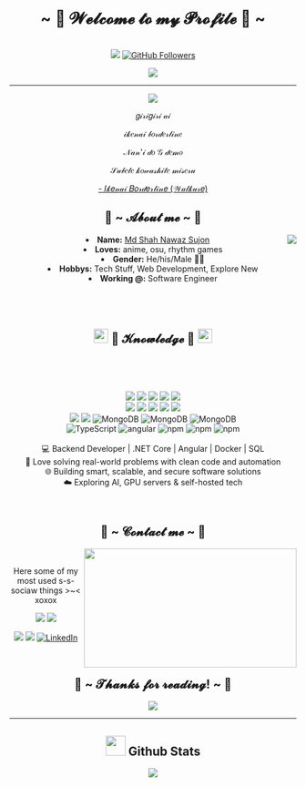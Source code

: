 <body>
  <center>
<h1 align="center">~ 💖 𝓦𝓮𝓵𝓬𝓸𝓶𝓮 𝓽𝓸 𝓶𝔂 𝓟𝓻𝓸𝓯𝓲𝓵𝓮 💖 ~</h1>
<br>
    <div align="center">
    <img src="https://komarev.com/ghpvc/?username=snpsujon&color=green"/> <a href="https://github.com/snpsujon?tab=followers">
            <img src="https://img.shields.io/github/followers/snpsujon?label=Follow&style=social" alt="GitHub Followers">
        </a>
    </div>
    <p align="center">
  <a href="https://github.com/DenverCoder1/readme-typing-svg">
  <img src="https://readme-typing-svg.herokuapp.com?font=Time+New+Roman&color=cyan&size=25&center=true&vCenter=true&width=600&height=100&lines=Assalamu+O+Alaikum+Warahmatullah..&hearts;++;I+am+SNP+Sujon,;Software+Engineer,;Full+Stack+Developer,;Embedded+Software+Engineer,;Software+Engineer+(.NET+%26+SQL+Server),;Active+Learner/Researcher,;Love+to+learn+new+stuffs..">
</a>

</p>
<hr>
<div align="center">
<!-- <a href="https://discord.com/users/202740603790819328" > -->
  <a href="https://laby.net/@snpsujon" >
   <img src="https://lanyard.cnrad.dev/api/202740603790819328?idleMessage=Cause,%20baby,%20tonight%20we're%20beautiful%20now&animated=true&theme=dark&borderRadius=20&hideBadges=true&hideDiscrim=true&bg=212121"  />
  </a>
    <br>
  <p>𝑔𝒾𝓇𝒾𝑔𝒾𝓇𝒾 𝒶𝒾</p>
  <p>𝒾𝓀𝑒𝓃𝒶𝒾 𝒷𝑜𝓇𝒹𝑒𝓇𝓁𝒾𝓃𝑒</p>
  <p>𝒩𝒶𝓃'𝒾 𝒹𝑜 𝒢 𝒹𝑒𝓂𝑜</p>
<p>𝒮𝓊𝒷𝑒𝓉𝑒 𝓀𝑜𝓌𝒶𝓈𝒽𝒾𝓉𝑒 𝓂𝒾𝓈𝑒𝓇𝓊</p>
<p><a href="https://www.youtube.com/watch?v=_WXNeFygGME">- 𝐼𝓀𝑒𝓃𝒶𝒾 𝐵𝑜𝓇𝒹𝑒𝓇𝓁𝒾𝓃𝑒 (𝒲𝒶𝓁𝓀𝓊𝓇𝑒)</a><p>
  
</div>
    <div align="center">
<!-- <img src="https://i.imgur.com/jx17oHT.gif"> -->
      </div>
<div>
<h2 align="center"> 🦊 ~ 𝓐𝓫𝓸𝓾𝓽 𝓶𝓮 ~ 🦊 </h2>
  <div align="center">
<img src="https://64.media.tumblr.com/e1f1c97123ae217eb731500e502e0083/tumblr_n9dxcikmIU1qc9zfzo7_r1_250.gif" align="right">
  </div>
<li>
 <b>Name:</b> <a href='https://snpsujon.me' target=_blank>Md Shah Nawaz Sujon</a></li>

<li>
<b>Loves:</b> anime, osu, rhythm games
</li>
<li>
<b>Gender:</b> He/his/Male 🏳️‍⚧️
</li>
<li>
<b>Hobbys:</b> Tech Stuff, Web Development, Explore New
</li>
<li>
<b>Working @:</b> Software Engineer
</li>
<br><br><br>
</div>
<div>
<h2 align="center">           <img src="https://media2.giphy.com/media/QssGEmpkyEOhBCb7e1/giphy.gif?cid=ecf05e47a0n3gi1bfqntqmob8g9aid1oyj2wr3ds3mg700bl&rid=giphy.gif" width ="25"> 📇 𝓚𝓷𝓸𝔀𝓵𝓮𝓭𝓰𝓮 📇 <img src="https://media2.giphy.com/media/QssGEmpkyEOhBCb7e1/giphy.gif?cid=ecf05e47a0n3gi1bfqntqmob8g9aid1oyj2wr3ds3mg700bl&rid=giphy.gif" width ="25"></h2>
 <br>
<p>
  <div align="center">

  </div>
</div>
<div>
  <br>
<p align="center"><img src="https://img.shields.io/badge/dot%20net%20-%23512BD4.svg?&style=for-the-badge&logo=dotnet&logoColor=white"/> <img src="https://img.shields.io/badge/html5%20-%23E34F26.svg?&style=for-the-badge&logo=html5&logoColor=white"/> <img src="https://img.shields.io/badge/css3%20-%231572B6.svg?&style=for-the-badge&logo=css3&logoColor=white"/> <img src="https://img.shields.io/badge/-C Sharp-239120?style=for-the-badge&logo=csharp&logoColor=white"/> <img src="https://img.shields.io/badge/-PHP-777BB4?style=for-the-badge&logo=php&logoColor=white"/> 
<br>
 <img src="https://img.shields.io/badge/node.js%20-%2343853D.svg?&style=for-the-badge&logo=node.js&logoColor=white"/> <img src="https://img.shields.io/badge/javascript%20-%23323330.svg?&style=for-the-badge&logo=javascript&logoColor=%23F7DF1E"/> <img src="https://img.shields.io/badge/git%20-%23F05033.svg?&style=for-the-badge&logo=git&logoColor=white"/> <img src="https://img.shields.io/badge/-SQL Server-CC2927?style=for-the-badge&logo=microsoftsqlserver&logoColor=white"/> <img src="https://img.shields.io/badge/-Bootstrap-7952B3?style=for-the-badge&logo=bootstrap&logoColor=white"/> 
 <br>
 <img src="https://img.shields.io/badge/React-%2361DAFB.svg?&style=for-the-badge&logo=react&logoColor=white"/>
 <img src="https://img.shields.io/badge/Github-%23181717.svg?&style=for-the-badge&logo=github&logoColor=white"/>
  <img alt="MongoDB" src="https://img.shields.io/badge/-MongoDB-13aa52?style=for-the-badge&logo=mongodb&logoColor=white" />
   <img alt="MongoDB" src="https://img.shields.io/badge/-Crystal-000000?style=for-the-badge&logo=crystal&logoColor=white" />
   <img alt="MongoDB" src="https://img.shields.io/badge/-Python-3776AB?style=for-the-badge&logo=python&logoColor=white" />
  <br>
  <img alt="TypeScript" src="https://img.shields.io/badge/-TypeScript-007ACC?style=for-the-badge&logo=typescript&logoColor=white" />
<img alt="angular" src="https://img.shields.io/badge/-Angular-DD0031?style=for-the-badge&logo=angular&logoColor=white" />
  <img alt="npm" src="https://img.shields.io/badge/-NPM-CB3837?style=for-the-badge&logo=npm&logoColor=white" />
   <img alt="npm" src="https://img.shields.io/badge/-DevExpress-FF7200?style=for-the-badge&logo=devexpress&logoColor=white" />
   <img alt="npm" src="https://img.shields.io/badge/-MySQL-4479A1?style=for-the-badge&logo=mysql&logoColor=white" />
 <br><br>
💻 Backend Developer | .NET Core | Angular | Docker | SQL <br>
🔧 Love solving real-world problems with clean code and automation <br>
🌐 Building smart, scalable, and secure software solutions <br>
☁️ Exploring AI, GPU servers & self-hosted tech
</p>
<br>
<h2 align="center">           📝 ~ 𝓒𝓸𝓷𝓽𝓪𝓬𝓽 𝓶𝓮 ~ 📝</h2>
  <div align="center">
<img src="https://i.imgur.com/KXx0cCx.gif" align="right" width="373.5px" height="208.5px">
  </div>
<br>
<p align="center">Here some of my <br>
most used s-s-sociaw things >~< xoxox</p>
<p align="center"><a href="https://twitter.com/snpsujon" target="_blank"><img src="https://img.shields.io/badge/snpsujon%20-%231DA1F2.svg?&style=for-the-badge&logo=Twitter&logoColor=white"/></a> <a href="https://discord.me/snpsujon" target="_blank"><img src="https://img.shields.io/badge/snpsujon%20-%237289DA.svg?&style=for-the-badge&logo=discord&logoColor=white"/></a></p>
<p align="center"><a href="https://twitch.tv/snpsujon" target="_blank"><img src="https://img.shields.io/badge/snpsujon%20-%239146FF.svg?&style=for-the-badge&logo=Twitch&logoColor=white"/></a> <a href="https://facebook.com/snpsujon" target="_blank"><img src="https://img.shields.io/badge/snpsujon-%231877F2.svg?&style=for-the-badge&logo=facebook&logoColor=white"/></a> <a href="https://www.linkedin.com/in/snpsujon" target="_blank"><img alt="LinkedIn" src="https://img.shields.io/badge/SNPSUJON-%230077B5.svg?&style=for-the-badge&logo=linkedin&logoColor=white" /></a></p>
</div>
<br>
<div>
<h2 align="center">💖 ~ 𝓣𝓱𝓪𝓷𝓴𝓼 𝓯𝓸𝓻 𝓻𝓮𝓪𝓭𝓲𝓷𝓰! ~ 💖</h2>
<div align="center">
<img src="https://thumbs.gfycat.com/ElderlyNiceIsopod-size_restricted.gif">
</div>
<hr>
</div>
  <h2 align="center">           <img src="https://media.giphy.com/media/iY8CRBdQXODJSCERIr/giphy.gif" width="35"><b> Github Stats </b></h2>

  <p align="center" >  
  <a href="https://github.com/snpsujon"> 
<img  src="https://github-readme-stats.vercel.app/api?username=snpsujon&&show_icons=true&theme=radical&count_private=true"/>
  </a>
  </p>
    
    
    
</div>
    </center>
</body>
